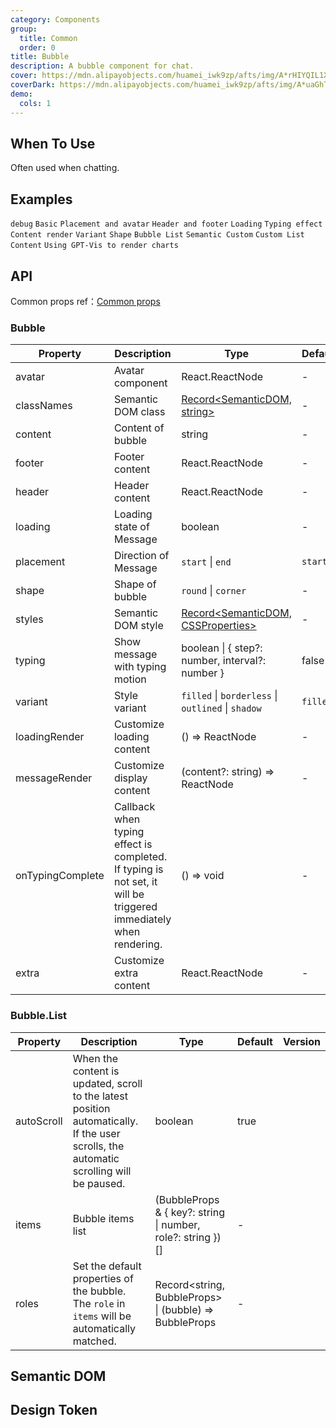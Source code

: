 ```yaml
---
category: Components
group:
  title: Common
  order: 0
title: Bubble
description: A bubble component for chat.
cover: https://mdn.alipayobjects.com/huamei_iwk9zp/afts/img/A*rHIYQIL1X-QAAAAAAAAAAAAADgCCAQ/original
coverDark: https://mdn.alipayobjects.com/huamei_iwk9zp/afts/img/A*uaGhTY1-LL0AAAAAAAAAAAAADgCCAQ/original
demo:
  cols: 1
---
```


## When To Use

Often used when chatting.

## Examples

<!-- prettier-ignore -->
<code src="./demo/debug.tsx" debug>debug</code>
<code src="./demo/basic.tsx">Basic</code>
<code src="./demo/avatar-and-placement.tsx">Placement and avatar</code>
<code src="./demo/header-and-footer.tsx">Header and footer</code>
<code src="./demo/loading.tsx">Loading</code>
<code src="./demo/typing.tsx">Typing effect</code>
<code src="./demo/markdown.tsx">Content render</code>
<code src="./demo/variant.tsx">Variant</code>
<code src="./demo/shape.tsx">Shape</code>
<code src="./demo/list.tsx">Bubble List</code>
<code src="./demo/bubble-custom.tsx">Semantic Custom</code>
<code src="./demo/list-custom.tsx">Custom List Content</code>
<code src="./demo/gpt-vis.tsx">Using GPT-Vis to render charts</code>

## API

Common props ref：[Common props](/docs/react/common-props)

### Bubble

| Property | Description | Type | Default | Version |
| --- | --- | --- | --- | --- |
| avatar | Avatar component | React.ReactNode | - |  |
| classNames | Semantic DOM class | [Record<SemanticDOM, string>](#semantic-dom) | - |  |
| content | Content of bubble | string | - |  |
| footer | Footer content | React.ReactNode | - |  |
| header | Header content | React.ReactNode | - |  |
| loading | Loading state of Message | boolean | - |  |
| placement | Direction of Message | `start` \| `end` | `start` |  |
| shape | Shape of bubble | `round` \| `corner` | - |  |
| styles | Semantic DOM style | [Record<SemanticDOM, CSSProperties>](#semantic-dom) | - |  |
| typing | Show message with typing motion | boolean \| { step?: number, interval?: number } | false |  |
| variant | Style variant | `filled` \| `borderless` \| `outlined` \| `shadow` | `filled` |  |
| loadingRender | Customize loading content | () => ReactNode | - |  |
| messageRender | Customize display content | (content?: string) => ReactNode | - |  |
| onTypingComplete | Callback when typing effect is completed. If typing is not set, it will be triggered immediately when rendering. | () => void | - |  |
| extra | Customize extra content | React.ReactNode | - |  |

### Bubble.List

| Property | Description | Type | Default | Version |
| --- | --- | --- | --- | --- |
| autoScroll | When the content is updated, scroll to the latest position automatically. If the user scrolls, the automatic scrolling will be paused. | boolean | true |  |
| items | Bubble items list | (BubbleProps & { key?: string \| number, role?: string })[] | - |  |
| roles | Set the default properties of the bubble. The `role` in `items` will be automatically matched. | Record<string, BubbleProps> \| (bubble) => BubbleProps | - |  |

## Semantic DOM

<code src="./demo/_semantic.tsx" simplify="true"></code>

## Design Token

<ComponentTokenTable component="Bubble"></ComponentTokenTable>
